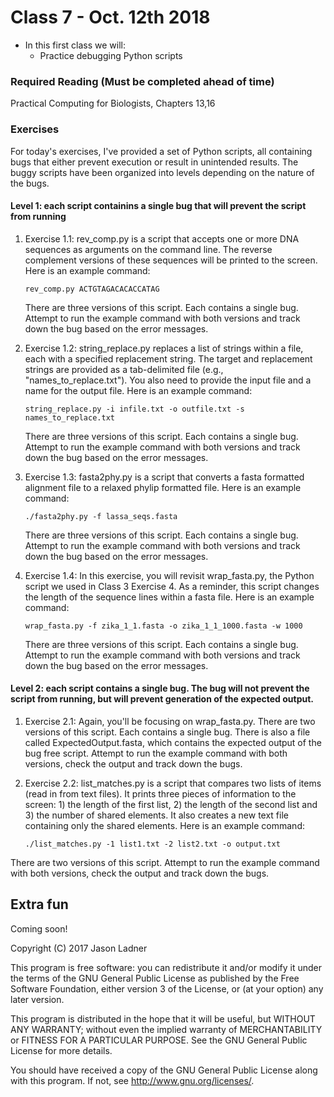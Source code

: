 # Class 7 - Oct. 12th 2018
- In this first class we will:
    - Practice debugging Python scripts

### Required Reading (**Must be completed ahead of time**)
Practical Computing for Biologists, Chapters 13,16


### Exercises

For today's exercises, I've provided a set of Python scripts, all containing bugs that either prevent execution or result in unintended results. The buggy scripts have been organized into levels depending on the nature of the bugs. 

#### Level 1: each script containins a single bug that will prevent the script from running

1. Exercise 1.1: rev_comp.py is a script that accepts one or more DNA sequences as arguments on the command line. The reverse complement versions of these sequences will be printed to the screen. Here is an example command:
    
    ```rev_comp.py ACTGTAGACACACCATAG```

    There are three versions of this script. Each contains a single bug. Attempt to run the example command with both versions and track down the bug based on the error messages. 
    
2. Exercise 1.2: string\_replace.py replaces a list of strings within a file, each with a specified replacement string. The target and replacement strings are provided as a tab-delimited file (e.g., "names\_to_replace.txt"). You also need to provide the input file and a name for the output file. Here is an example command:
    
    ```string_replace.py -i infile.txt -o outfile.txt -s names_to_replace.txt```

    There are three versions of this script. Each contains a single bug. Attempt to run the example command with both versions and track down the bug based on the error messages. 

3. Exercise 1.3: fasta2phy.py is a script that converts a fasta formatted alignment file to a relaxed phylip formatted file. Here is an example command:
    
    ```./fasta2phy.py -f lassa_seqs.fasta```

    There are three versions of this script. Each contains a single bug. Attempt to run the example command with both versions and track down the bug based on the error messages. 

3. Exercise 1.4: In this exercise, you will revisit wrap\_fasta.py, the Python script we used in Class 3 Exercise 4. As a reminder, this script changes the length of the sequence lines within a fasta file. Here is an example command:

    ```wrap_fasta.py -f zika_1_1.fasta -o zika_1_1_1000.fasta -w 1000```

    There are three versions of this script. Each contains a single bug. Attempt to run the example command with both versions and track down the bug based on the error messages. 


#### Level 2: each script contains a single bug. The bug will not prevent the script from running, but will prevent generation of the expected output. 

1. Exercise 2.1: Again, you'll be focusing on wrap\_fasta.py. There are two versions of this script. Each contains a single bug. There is also a file called ExpectedOutput.fasta, which contains the expected output of the bug free script. Attempt to run the example command with both versions, check the output and track down the bugs. 

2. Exercise 2.2: list_matches.py is a script that compares two lists of items (read in from text files). It prints three pieces of information to the screen: 1) the length of the first list, 2) the length of the second list and 3) the number of shared elements. It also creates a new text file containing only the shared elements. Here is an example command:  

    ```./list_matches.py -1 list1.txt -2 list2.txt -o output.txt```

There are two versions of this script. Attempt to run the example command with both versions, check the output and track down the bugs.


## Extra fun

Coming soon!

Copyright (C) 2017  Jason Ladner

This program is free software: you can redistribute it and/or modify
it under the terms of the GNU General Public License as published by
the Free Software Foundation, either version 3 of the License, or
(at your option) any later version.

This program is distributed in the hope that it will be useful,
but WITHOUT ANY WARRANTY; without even the implied warranty of
MERCHANTABILITY or FITNESS FOR A PARTICULAR PURPOSE.  See the
GNU General Public License for more details.

You should have received a copy of the GNU General Public License
along with this program.  If not, see <http://www.gnu.org/licenses/>.



